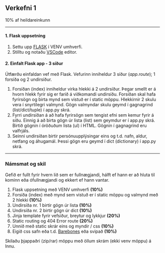 ## Verkefni 1 
10% af heildareinkunn

---

#### 1. Flask uppsetning
1. Settu upp [FLASK](https://github.com/vefthroun/Namsefni/blob/main/2-Flask/Readme.md#hva%C3%B0-er-flask) í VENV umhverfi. 
1. Stilltu og notaðu [VSCode](https://github.com/vefthroun/Namsefni/blob/main/2-Flask/Readme.md#vs-code-ritill-python-og-venv) editor.

#### 2. Einfalt Flask app - 3 síður  
Útfærðu einfaldan vef með Flask. Vefurinn inniheldur 3 síður (_app.route_); 1 forsíða og 2 undirsíður.
   1. Forsíðan (index) inniheldur virka hlekki á 2 undirsíður. Þegar smellt er á hvorn hlekk fyrir sig er farið á viðkomandi undirsíðu. Forsíðan skal hafa fyrirsögn og birta mynd sem vistuð er í static möppu.  Hlekkirnir 2 skulu vera í snyrtilegri valmynd.  Gögn valmyndar skulu geymd í gagnagrind (list/dict/tuple) í app.py skrá.
   2. Fyrri undirsíðan á að hafa fyrirsögn sem tengist efni sem kemur fyrir á síðu.  Einnig á að birta gögn úr lista (list) sem geymdur er í app.py skrá.  Birtið gögnin í óröðuðum lista (ul) í HTML.  Gögnin í gagnagrind eru valfrjáls.
   3. Seinni undirsíðan birtir persónuupplýsingar eins og t.d. nafn, aldur, netfang og áhugamál.  Þessi gögn eru geymd í dict (dictionary)  í app.py skrá. 

---

### Námsmat og skil
Gefið er fullt fyrir hvern lið sem er fullnægjandi, hálft ef hann er að hluta til kominn eða ófullnægjandi og ekkert ef hann vantar.

1. Flask uppsetning með VENV umhverfi **(10%)** 
1. Forsíða (index) með mynd sem vistuð er í static möppu og valmynd með 2 hlekki **(10%)**
1. Undirsíða nr. 1 birtir gögn úr lista **(10%)**
1. Undirsíða nr. 2 birtir gögn úr dict **(10%)**
1. Jinja template fyrir vefsíður, breytur og lykkjur **(20%)**
1. Static routing og 404 Error route **(20%)**
1. Unnið með static skrár eins og myndir / css **(10%)**
1. Eigið css safn eða t.d. [Barebones](https://acahir.github.io/Barebones/) eða svipað **(10%)**

Skilaðu þjappaðri (zip/rar) möppu með öllum skrám (ekki venv möppu) á Innu.